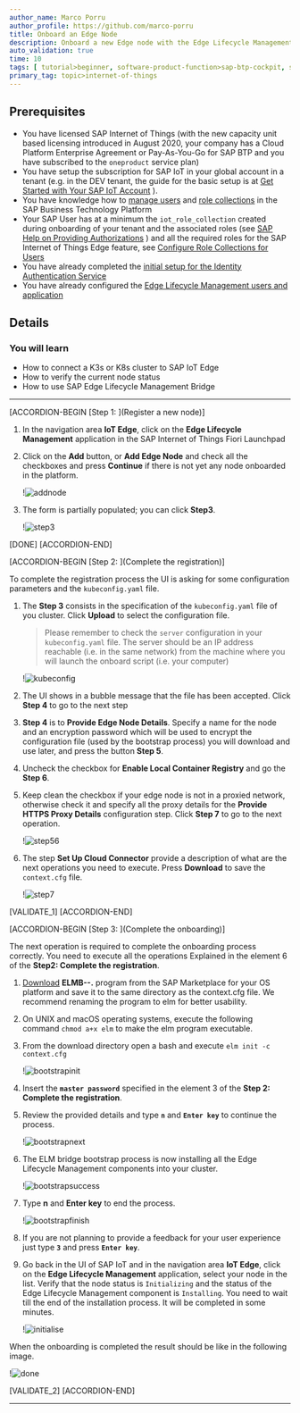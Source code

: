 ```yaml
---
author_name: Marco Porru
author_profile: https://github.com/marco-porru
title: Onboard an Edge Node
description: Onboard a new Edge node with the Edge Lifecycle Management.
auto_validation: true
time: 10
tags: [ tutorial>beginner, software-product-function>sap-btp-cockpit, software-product>sap-business-technology-platform, software-product>sap-btp, software-product>sap-btp--cloud-foundry-environment, tutorial>license]
primary_tag: topic>internet-of-things
---
```


## Prerequisites
 -   You have licensed SAP Internet of Things (with the new capacity unit based licensing introduced in August 2020, your company has a Cloud Platform Enterprise Agreement or Pay-As-You-Go for SAP BTP and you have subscribed to the `oneproduct` service plan)
 -   You have setup the subscription for SAP IoT in your global account in a tenant (e.g. in the DEV tenant, the guide for the basic setup is at [Get Started with Your SAP IoT Account](https://help.sap.com/viewer/195126f4601945cba0886cbbcbf3d364/latest/en-US/bfe6a46a13d14222949072bf330ff2f4.html) ).
 - You have knowledge how to [manage users](https://help.sap.com/viewer/65de2977205c403bbc107264b8eccf4b/Cloud/en-US/a3bc7e863ac54c23ab856863b681c9f8.html) and [role collections](https://help.sap.com/viewer/65de2977205c403bbc107264b8eccf4b/Cloud/en-US/9e1bf57130ef466e8017eab298b40e5e.html) in the SAP Business Technology Platform
 - Your SAP User has at a minimum the `iot_role_collection` created during onboarding of your tenant and the associated roles (see [SAP Help on Providing Authorizations](https://help.sap.com/viewer/195126f4601945cba0886cbbcbf3d364/latest/en-US/2810dd61e0a8446d839c936f341ec46d.html) ) and all the required roles for the SAP Internet of Things Edge feature, see [Configure Role Collections for Users](https://help.sap.com/viewer/247022ddd1744053af376344471c0821/2109b/en-US/7e0ddf3d1ef24a42b68cd75fc526302c.html#5f0427eab54d467bb18871ce0d41e862.html)
 -   You have already completed the [initial setup for the Identity Authentication Service](https://help.sap.com/viewer/6d6d63354d1242d185ab4830fc04feb1/Cloud/en-US/31af7da133874e199a7df1d42905241b.html)
 -   You have already configured the [Edge Lifecycle Management users and application](iot-edge-configure-account)

## Details
### You will learn
  - How to connect a K3s or K8s cluster to SAP IoT Edge
  - How to verify the current node status
  - How to use SAP Edge Lifecycle Management Bridge

---

[ACCORDION-BEGIN [Step 1: ](Register a new node)]

1.  In the navigation area **IoT Edge**, click on the **Edge Lifecycle Management** application in the SAP Internet of Things Fiori Launchpad

2.  Click on the **Add** button, or **Add Edge Node** and check all the checkboxes and press **Continue** if there is not yet any node onboarded in the platform.

    !![addnode](addnode.png)

3.  The form is partially populated; you can click **Step3**.

    !![step3](step3.png)

[DONE]
[ACCORDION-END]

[ACCORDION-BEGIN [Step 2: ](Complete the registration)]

To complete the registration process the UI is asking for some configuration parameters and the `kubeconfig.yaml` file.

1.  The **Step 3** consists in the specification of the `kubeconfig.yaml` file of you cluster. Click **Upload** to select the configuration file.

    > Please remember to check the `server` configuration in your `kubeconfig.yaml` file. The server should be an IP address reachable (i.e. in the same network) from the machine where you will launch the onboard script (i.e. your computer)

    !![kubeconfig](kubeconfig.png)

2.  The UI shows in a bubble message that the file has been accepted. Click **Step 4** to go to the next step

3.  **Step 4** is to **Provide Edge Node Details**. Specify a name for the node and an encryption password which will be used to encrypt the configuration file (used by the bootstrap process) you will download and use later, and press the button **Step 5**.

4.  Uncheck the checkbox for **Enable Local Container Registry** and go the **Step 6**.

5.  Keep clean the checkbox if your edge node is not in a proxied network, otherwise check it and specify all the proxy details for the **Provide HTTPS Proxy Details** configuration step. Click **Step 7** to go to the next operation.

    !![step56](step56.png)

6.  The step **Set Up Cloud Connector** provide a description of what are the next operations you need to execute. Press **Download** to save the `context.cfg` file.

    !![step7](step7.png)

[VALIDATE_1]
[ACCORDION-END]


[ACCORDION-BEGIN [Step 3: ](Complete the onboarding)]

The next operation is required to complete the onboarding process correctly. You need to execute all the operations Explained in the element 6 of the **Step2: Complete the registration**.

1.  [Download](https://launchpad.support.sap.com/#/softwarecenter/template/products/_APP=00200682500000001943&_EVENT=DISPHIER&HEADER=Y&FUNCTIONBAR=N&EVENT=TREE&NE=NAVIGATE&ENR=73554900100200013888&V=MAINT) **ELMB-<OS>-<VERSION>.<OS-specific Extension>** program from the SAP Marketplace for your OS platform and save it to the same directory as the context.cfg file. We recommend renaming the program to elm for better usability.

2.  On UNIX and macOS operating systems, execute the following command `chmod a+x elm` to make the elm program executable.

3.  From the download directory open a bash and execute `elm init -c context.cfg`

    !![bootstrapinit](bootstrapinit.png)

4.  Insert the **`master password`** specified in the element 3 of the **Step 2: Complete the registration**.

5.  Review the provided details and type **`n`** and **`Enter key`** to continue the process.

    !![bootstrapnext](bootstrapnext.png)

6.  The ELM bridge bootstrap process is now installing all the Edge Lifecycle Management components into your cluster.

    !![bootstrapsuccess](bootstrapsuccess.png)

7.  Type **n** and **Enter key** to end the process.

    !![bootstrapfinish](bootstrapfinish.png)

8.  If you are not planning to provide a feedback for your user experience just type **`3`** and press **`Enter key`**.

9.  Go back in the UI of SAP IoT and in the navigation area **IoT Edge**, click on the **Edge Lifecycle Management** application, select your node in the list. Verify that the node status is `Initializing` and the status of the Edge Lifecycle Management component is `Installing`. You need to wait till the end of the installation process. It will be completed in some minutes.

    !![initialise](initialise.png)

When the onboarding is completed the result should be like in the following image.

!![done](done.png)

[VALIDATE_2]
[ACCORDION-END]


---
